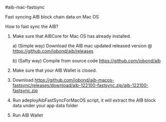 #aib-mac-fastsync

Fast syncing AIB block chain data on Mac OS

How to fast sync the AIB?

1. Make sure that AIBCore for Mac OS has already installed.

   a) (Simple way) Download the AIB mac updated released version @ https://github.com/iobond/aib/releases

   b) (Safty way) Compile from source code https://github.com/iobond/aib

2. Make sure that your AIB Wallet is closed.

3. Download https://github.com/iobond/aib-macos-fastsync/releases/download/aib-122100-fastsync.zip/aib-122100-fastsync.zip

4. Run adeployAibFastSyncForMacOS script, it will extract the AIB block data under your app data folder

5. Run AIB Wallet
